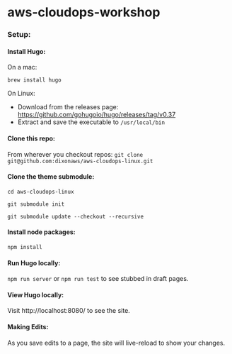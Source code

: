 # aws-cloudops-workshop

### Setup:

#### Install Hugo:
On a mac:

`brew install hugo`

On Linux:
  - Download from the releases page: https://github.com/gohugoio/hugo/releases/tag/v0.37
  - Extract and save the executable to `/usr/local/bin`

#### Clone this repo:
From wherever you checkout repos:
`git clone git@github.com:dixonaws/aws-cloudops-linux.git`

#### Clone the theme submodule:
`cd aws-cloudops-linux`

`git submodule init`

`git submodule update --checkout --recursive`

#### Install node packages:
`npm install`

#### Run Hugo locally:
`npm run server`
or
`npm run test` to see stubbed in draft pages.

#### View Hugo locally:
Visit http://localhost:8080/ to see the site.

#### Making Edits:
As you save edits to a page, the site will live-reload to show your changes.
